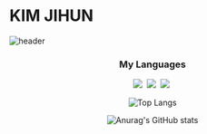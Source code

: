 # KIM JIHUN

![header](https://capsule-render.vercel.app/api?type=waving&color=timeGradient&height=200&section=header&text=Corgi%20Muzi&fontSize=75&animation=twinkling&fontColor=ffffff&fontAlignY=35&fontAlign=75)

<div align="center" style="text-align:center">
  
<h3 align="center">My Languages</h3>
  
<p align="center">
  <img src="https://img.shields.io/badge/C++-00599C?style=flat-square&logo=C%2B%2B&logoColor=white"/></a>&nbsp 
  <img src="https://img.shields.io/badge/C%23-239120?style=flat-square&logo=C%20Sharp&logoColor=Black"/></a>&nbsp
  <img src="https://img.shields.io/badge/Mysql-E6B91E?style=flat-square&logo=MySql&logoColor=Black"/></a>&nbsp 
</p>
  
![Top Langs](https://github-readme-stats.vercel.app/api/top-langs/?username=CorgiMuzi&layout=compact)  

![Anurag's GitHub stats](https://github-readme-stats.vercel.app/api?username=CorgiMuzi&hide=prs,contribs&count_private=true&show_icons=true&theme=onedark&custom_title=CorgiMuzi's%20Github)


  
</div>
